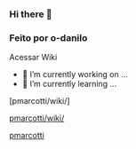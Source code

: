 ### Hi there 👋
### Feito por o-danilo

Acessar Wiki
- 🔭 I’m currently working on ...
- 🌱 I’m currently learning ...

[pmarcotti/wiki/]

[pmarcotti/wiki/](./README.md)

[pmarcotti](./teste.md)

<!--
**pmarcotti/pmarcotti** is a ✨ _special_ ✨ repository because its `README.md` (this file) appears on your GitHub profile.

Here are some ideas to get you started:

- 🔭 I’m currently working on ...
- 🌱 I’m currently learning ...
- 👯 I’m looking to collaborate on ...
- 🤔 I’m looking for help with ...
- 💬 Ask me about ...
- 📫 How to reach me: ...
- 😄 Pronouns: ...
- ⚡ Fun fact: ...
-->
